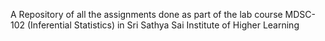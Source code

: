 A Repository of all the assignments done as part of the lab course MDSC-102 (Inferential Statistics) in Sri Sathya Sai Institute of Higher Learning
